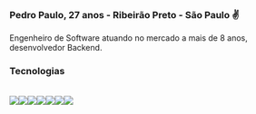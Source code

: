 ### Pedro Paulo, 27 anos - Ribeirão Preto - São Paulo ✌️

Engenheiro de Software atuando no mercado a mais de 8 anos, desenvolvedor Backend.

### Tecnologias
<br>

<div style ="display: flex">
<img align="center" src="https://img.shields.io/badge/Node.js-43853D?style=for-the-badge&logo=node.js&logoColor=white" />

<img align="center" src="https://img.shields.io/badge/JavaScript-323330?style=for-the-badge&logo=javascript&logoColor=F7DF1E" />

<img align="center" src="https://img.shields.io/badge/TypeScript-007ACC?style=for-the-badge&logo=typescript&logoColor=white" />

<img align="center" src="https://img.shields.io/badge/Express.js-404D59?style=for-the-badge" />


<img align="center" src="https://img.shields.io/badge/Amazon_AWS-232F3E?style=for-the-badge&logo=amazon-aws&logoColor=white" />


<img align="center" src="https://img.shields.io/badge/Heroku-430098?style=for-the-badge&logo=heroku&logoColor=white" />


<img align="center" src="https://img.shields.io/badge/React-20232A?style=for-the-badge&logo=react&logoColor=61DAFB" />

</div>
